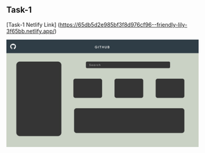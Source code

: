 

## **Task-1**

[Task-1 Netlify Link]
(https://65db5d2e985bf3f8d976cf96--friendly-lily-3f65bb.netlify.app/)



![alt text](../../Github-profile-page-design.jpg)